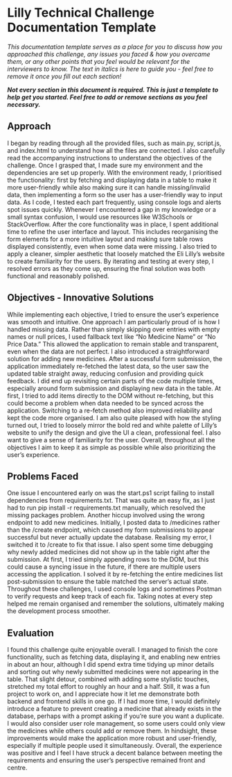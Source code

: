 # Lilly Technical Challenge Documentation Template

*This documentation template serves as a place for you to discuss how you approached this challenge, any issues you faced & how you overcame them, or any other points that you feel would be relevant for the interviewers to know. The text in italics is here to guide you - feel free to remove it once you fill out each section!*

***Not every section in this document is required. This is just a template to help get you started. Feel free to add or remove sections as you feel necessary.***

## Approach
I began by reading through all the provided files, such as main.py, script.js, and index.html to understand how all the files are connected. I also carefully read the accompanying instructions to understand the objectives of the challenge. Once I grasped that, I made sure my environment and the dependencies are set up properly. With the environment ready, I prioritised the functionality: first by fetching and displaying data in a table to make it more user-friendly while also making sure it can handle missing/invalid data, then implementing a form so the user has a user-friendly way to input data. As I code, I tested each part frequently, using console logs and alerts spot issues quickly. Whenever I encountered a gap in my knowledge or a small syntax confusion, I would use resources like W3Schools or StackOverflow. After the core functionality was in place, I spent additional time to refine the user interface and layout. This includes reorganising the form elements for a more intuitive layout and making sure table rows displayed consistently, even when some data were missing. I also tried to apply a cleaner, simpler aesthetic that loosely matched the Eli Lilly’s website to create familiarity for the users. By iterating and testing at every step, I resolved errors as they come up, ensuring the final solution was both functional and reasonably polished.

## Objectives - Innovative Solutions
While implementing each objective, I tried to ensure the user’s experience was smooth and intuitive. One approach I am particularly proud of is how I handled missing data. Rather than simply skipping over entries with empty names or null prices, I used fallback text like “No Medicine Name” or “No Price Data.” This allowed the application to remain stable and transparent, even when the data are not perfect. I also introduced a straightforward solution for adding new medicines. After a successful form submission, the application immediately re-fetched the latest data, so the user saw the updated table straight away, reducing confusion and providing quick feedback.
I did end up revisiting certain parts of the code multiple times, especially around form submission and displaying new data in the table. At first, I tried to add items directly to the DOM without re-fetching, but this could become a problem when data needed to be synced across the application. Switching to a re-fetch method also improved reliability and kept the code more organised. I am also quite pleased with how the styling turned out, I tried to loosely mirror the bold red and white palette of Lilly’s website to unify the design and give the UI a clean, professional feel. I also want to give a sense of familiarity for the user. Overall, throughout all the objectives I aim to keep it as simple as possible while also prioritizing the user’s experience.

## Problems Faced
One issue I encountered early on was the start.ps1 script failing to install dependencies from requirements.txt. That was quite an easy fix, as I just had to run pip install -r requirements.txt manually, which resolved the missing packages problem. Another hiccup involved using the wrong endpoint to add new medicines. Initially, I posted data to /medicines rather than the /create endpoint, which caused my form submissions to appear successful but never actually update the database. Realising my error, I switched it to /create to fix that issue. 
I also spent some time debugging why newly added medicines did not show up in the table right after the submission. At first, I tried simply appending rows to the DOM, but this could cause a syncing issue in the future, if there are multiple users accessing the application. I solved it by re-fetching the entire medicines list post-submission to ensure the table matched the server’s actual state. 
Throughout these challenges, I used console logs and sometimes Postman to verify requests and keep track of each fix. Taking notes at every step helped me remain organised and remember the solutions, ultimately making the development process smoother.

## Evaluation
I found this challenge quite enjoyable overall. I managed to finish the core functionality, such as fetching data, displaying it, and enabling new entries in about an hour, although I did spend extra time tidying up minor details and sorting out why newly submitted medicines were not appearing in the table. That slight detour, combined with adding some stylistic touches, stretched my total effort to roughly an hour and a half. Still, it was a fun project to work on, and I appreciate how it let me demonstrate both backend and frontend skills in one go.
If I had more time, I would definitely introduce a feature to prevent creating a medicine that already exists in the database, perhaps with a prompt asking if you’re sure you want a duplicate. I would also consider user role management, so some users could only view the medicines while others could add or remove them. In hindsight, these improvements would make the application more robust and user-friendly, especially if multiple people used it simultaneously. Overall, the experience was positive and I feel I have struck a decent balance between meeting the requirements and ensuring the user’s perspective remained front and centre.